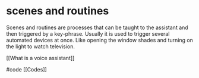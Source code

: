 # scenes and routines
Scenes and routines are processes that can be taught to the assistant and then triggered by a key-phrase. Usually it is used to trigger several automated devices at once. Like opening the window shades and turning on the light to watch television.

[[What is a voice assistant]]

#code [[Codes]] 